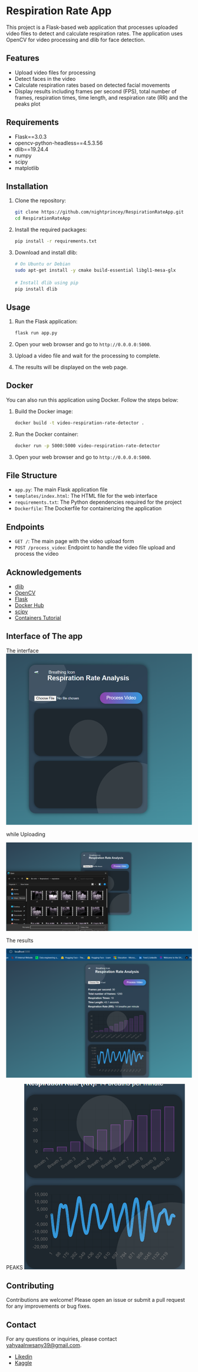 # Respiration Rate App

This project is a Flask-based web application that processes uploaded video files to detect and calculate respiration rates. The application uses OpenCV for video processing and dlib for face detection.

## Features

- Upload video files for processing
- Detect faces in the video
- Calculate respiration rates based on detected facial movements
- Display results including frames per second (FPS), total number of frames, respiration times, time length, and respiration rate (RR)
and the peaks plot

## Requirements

- Flask==3.0.3
- opencv-python-headless==4.5.3.56
- dlib==19.24.4
- numpy
- scipy
- matplotlib

## Installation

1. Clone the repository:

    ```bash
    git clone https://github.com/nightprincey/RespirationRateApp.git
    cd RespirationRateApp
    ```

2. Install the required packages:

    ```bash
    pip install -r requirements.txt
    ```

3. Download and install dlib:

    ```bash
    # On Ubuntu or Debian
    sudo apt-get install -y cmake build-essential libgl1-mesa-glx

    # Install dlib using pip
    pip install dlib
    ```

## Usage

1. Run the Flask application:

    ```bash
    flask run app.py
    ```

2. Open your web browser and go to `http://0.0.0.0:5000`.

3. Upload a video file and wait for the processing to complete.

4. The results will be displayed on the web page.

## Docker

You can also run this application using Docker. Follow the steps below:

1. Build the Docker image:

    ```bash
    docker build -t video-respiration-rate-detector .
    ```

2. Run the Docker container:

    ```bash
    docker run -p 5000:5000 video-respiration-rate-detector
    ```

3. Open your web browser and go to `http://0.0.0.0:5000`.


## File Structure

- `app.py`: The main Flask application file
- `templates/index.html`: The HTML file for the web interface
- `requirements.txt`: The Python dependencies required for the project
- `Dockerfile`: The Dockerfile for containerizing the application

## Endpoints

- `GET /`: The main page with the video upload form
- `POST /process_video`: Endpoint to handle the video file upload and process the video


## Acknowledgements

- [dlib](http://dlib.net/)
- [OpenCV](https://opencv.org/)
- [Flask](https://flask.palletsprojects.com/)
- [Docker Hub](https://hub.docker.com/)
- [scipy](https://scipy.org/)
- [Containers Tutorial](https://youtu.be/PrusdhS2lmo?si=pGJPuGcMvShj_RXe)


##  Interface of The app


The interface
![alt text](images\image3.png)

while Uploading

![alt text](<images\image5.png>)


The results

![alt text](<images\image1.png>)

PEAKS
![alt text](<images\image4.png>)


## Contributing

Contributions are welcome! Please open an issue or submit a pull request for any improvements or bug fixes.

## Contact

For any questions or inquiries, please contact [yahyaalnwsany39@gmail.com](mailto:yahyaalnwsany39@gmail.com).

- [Likedin](linkedin.com/in/yahya-alnwsany-8b8206238/)
- [Kaggle](https://www.kaggle.com/alnwsany)
